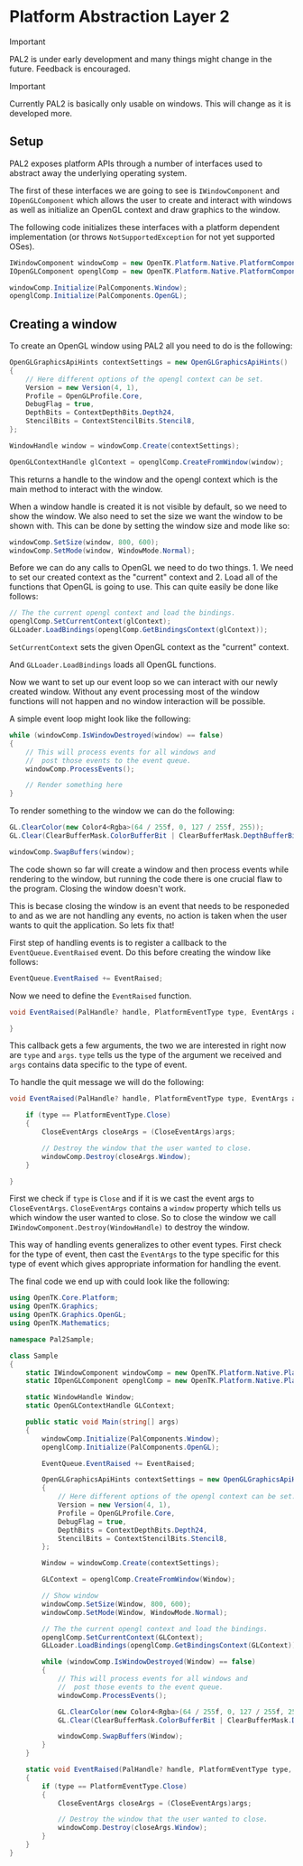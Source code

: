 # Platform Abstraction Layer 2

> [!IMPORTANT]
> PAL2 is under early development and many things might change in the future.
Feedback is encouraged.

> [!IMPORTANT]
> Currently PAL2 is basically only usable on windows. 
This will change as it is developed more.

## Setup

PAL2 exposes platform APIs through a number of interfaces used to abstract away the underlying operating system.

The first of these interfaces we are going to see is `IWindowComponent` and `IOpenGLComponent` which allows the user to 
create and interact with windows as well as initialize an OpenGL context and draw graphics to the window.

The following code initializes these interfaces with a platform dependent implementation (or throws `NotSupportedException` for not yet supported OSes).
```cs
IWindowComponent windowComp = new OpenTK.Platform.Native.PlatformComponents.CreateWindowComponent();
IOpenGLComponent openglComp = new OpenTK.Platform.Native.PlatformComponents.CreateOpenGLComponent();

windowComp.Initialize(PalComponents.Window);
openglComp.Initialize(PalComponents.OpenGL);
```

## Creating a window

To create an OpenGL window using PAL2 all you need to do is the following:

```cs
OpenGLGraphicsApiHints contextSettings = new OpenGLGraphicsApiHints()
{
    // Here different options of the opengl context can be set.
    Version = new Version(4, 1),
    Profile = OpenGLProfile.Core,
    DebugFlag = true,
    DepthBits = ContextDepthBits.Depth24,
    StencilBits = ContextStencilBits.Stencil8,
};

WindowHandle window = windowComp.Create(contextSettings);

OpenGLContextHandle glContext = openglComp.CreateFromWindow(window);
```

This returns a handle to the window and the opengl context which is the main method to interact with the window.

When a window handle is created it is not visible by default, so we need to show the window. We also need to set the size we want the window to be shown with. This can be done by setting the window size and mode like so:

```cs
windowComp.SetSize(window, 800, 600);
windowComp.SetMode(window, WindowMode.Normal);
```

Before we can do any calls to OpenGL we need to do two things. 1. We need to set our created context as the "current" context and 2. Load all of the functions that OpenGL is going to use.
This can quite easily be done like follows:

```cs
// The the current opengl context and load the bindings.
openglComp.SetCurrentContext(glContext);
GLLoader.LoadBindings(openglComp.GetBindingsContext(glContext));
```

`SetCurrentContext` sets the given OpenGL context as the "current" context.
<!--FIXME: Say something about what "current" context even means.-->
And `GLLoader.LoadBindings` loads all OpenGL functions.
<!--FIXME: Say something about lazy loading?-->

Now we want to set up our event loop so we can interact with our newly created window. Without any event processing most of the window functions will not happen and no window interaction will be possible.

A simple event loop might look like the following:
```cs
while (windowComp.IsWindowDestroyed(window) == false)
{
    // This will process events for all windows and
    //  post those events to the event queue.
    windowComp.ProcessEvents();

    // Render something here
}
```

To render something to the window we can do the following:

```cs
GL.ClearColor(new Color4<Rgba>(64 / 255f, 0, 127 / 255f, 255));
GL.Clear(ClearBufferMask.ColorBufferBit | ClearBufferMask.DepthBufferBit | ClearBufferMask.StencilBufferBit);

windowComp.SwapBuffers(window);
```

The code shown so far will create a window and then process events while rendering to the window, but running the code there is one crucial flaw to the program. Closing the window doesn't work.

This is becase closing the window is an event that needs to be responeded to and as we are not handling any events, no action is taken when the user wants to quit the application. So lets fix that!

First step of handling events is to register a callback to the `EventQueue.EventRaised` event. Do this before creating the window like follows:

```cs
EventQueue.EventRaised += EventRaised;
```

Now we need to define the `EventRaised` function.

```cs
void EventRaised(PalHandle? handle, PlatformEventType type, EventArgs args) {

}
```

This callback gets a few arguments, the two we are interested in right now are `type` and `args`.
`type` tells us the type of the argument we received and `args` contains data specific to the type of event.

To handle the quit message we will do the following:

```cs
void EventRaised(PalHandle? handle, PlatformEventType type, EventArgs args) {

    if (type == PlatformEventType.Close)
    {
        CloseEventArgs closeArgs = (CloseEventArgs)args;

        // Destroy the window that the user wanted to close.
        windowComp.Destroy(closeArgs.Window);
    }

}
```

First we check if `type` is `Close` and if it is we cast the event args to `CloseEventArgs`. `CloseEventArgs` contains a `window` property which tells us which window the user wanted to close.
So to close the window we call `IWindowComponent.Destroy(WindowHandle)` to destroy the window.

This way of handling events generalizes to other event types. First check for the type of event, then cast the `EventArgs` to the type specific for this type of event which gives appropriate information for handling the event.

The final code we end up with could look like the following:

```cs
using OpenTK.Core.Platform;
using OpenTK.Graphics;
using OpenTK.Graphics.OpenGL;
using OpenTK.Mathematics;

namespace Pal2Sample;

class Sample
{
    static IWindowComponent windowComp = new OpenTK.Platform.Native.PlatformComponents.CreateWindowComponent();
    static IOpenGLComponent openglComp = new OpenTK.Platform.Native.PlatformComponents.CreateOpenGLComponent();

    static WindowHandle Window;
    static OpenGLContextHandle GLContext;

    public static void Main(string[] args)
    {
        windowComp.Initialize(PalComponents.Window);
        openglComp.Initialize(PalComponents.OpenGL);

        EventQueue.EventRaised += EventRaised;

        OpenGLGraphicsApiHints contextSettings = new OpenGLGraphicsApiHints()
        {
            // Here different options of the opengl context can be set.
            Version = new Version(4, 1),
            Profile = OpenGLProfile.Core,
            DebugFlag = true,
            DepthBits = ContextDepthBits.Depth24,
            StencilBits = ContextStencilBits.Stencil8,
        };

        Window = windowComp.Create(contextSettings);

        GLContext = openglComp.CreateFromWindow(Window);

        // Show window
        windowComp.SetSize(Window, 800, 600);
        windowComp.SetMode(Window, WindowMode.Normal);

        // The the current opengl context and load the bindings.
        openglComp.SetCurrentContext(GLContext);
        GLLoader.LoadBindings(openglComp.GetBindingsContext(GLContext));

        while (windowComp.IsWindowDestroyed(Window) == false)
        {
            // This will process events for all windows and
            //  post those events to the event queue.
            windowComp.ProcessEvents();

            GL.ClearColor(new Color4<Rgba>(64 / 255f, 0, 127 / 255f, 255));
            GL.Clear(ClearBufferMask.ColorBufferBit | ClearBufferMask.DepthBufferBit | ClearBufferMask.StencilBufferBit);

            windowComp.SwapBuffers(Window);
        }
    }

    static void EventRaised(PalHandle? handle, PlatformEventType type, EventArgs args)
    {
        if (type == PlatformEventType.Close)
        {
            CloseEventArgs closeArgs = (CloseEventArgs)args;

            // Destroy the window that the user wanted to close.
            windowComp.Destroy(closeArgs.Window);
        }
    }
}
```